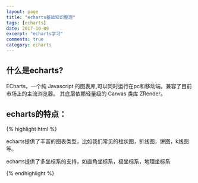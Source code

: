 ```yaml
---
layout: page
title: "echarts基础知识整理"
tags: [echarts]
date: 2017-10-09
excerpt: "echarts学习"
comments: true
category: echarts
---
```

## 什么是echarts?
ECharts，一个纯 Javascript 的图表库,可以同时运行在pc和移动端。兼容了目前市场上的主流浏览器。
其底层依赖轻量级的 Canvas 类库 ZRender。

## echarts的特点：
{% highlight html %}
<p>
echarts提供了丰富的图表类型，比如我们常见的柱状图，折线图，饼图，k线图等。
</p>
<p>
echarts提供了多坐标系的支持，如直角坐标系，极坐标系，地理坐标系
</p>
{% endhighlight %}
